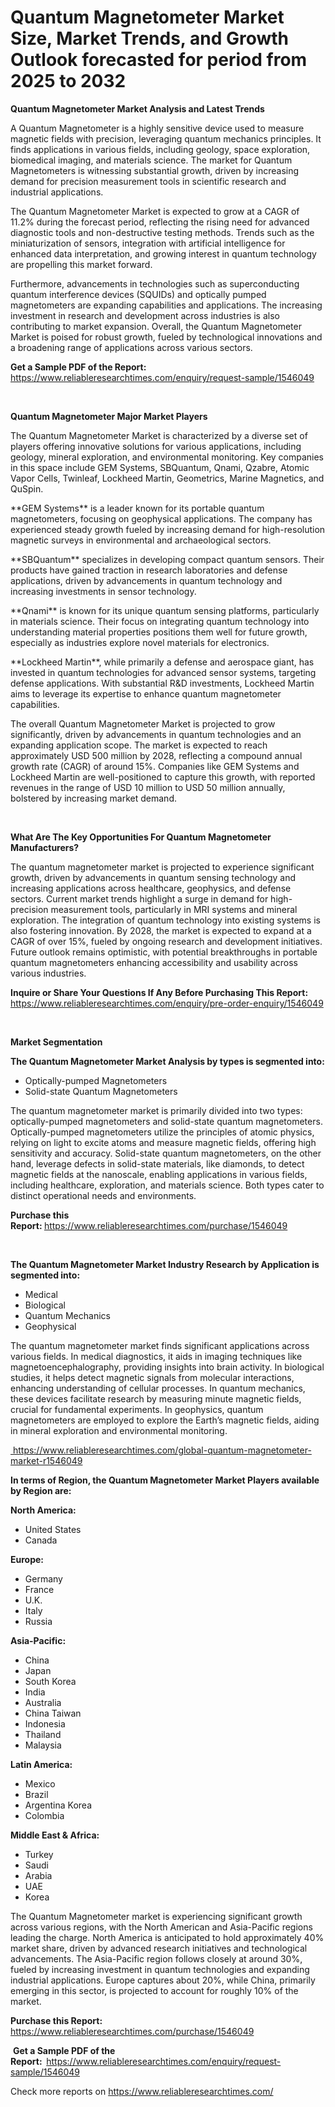 <p><h1>Quantum Magnetometer Market Size, Market Trends, and Growth Outlook forecasted for period from 2025 to 2032</h1></p><p><strong>Quantum Magnetometer Market Analysis and Latest Trends</strong></p>
<p><p>A Quantum Magnetometer is a highly sensitive device used to measure magnetic fields with precision, leveraging quantum mechanics principles. It finds applications in various fields, including geology, space exploration, biomedical imaging, and materials science. The market for Quantum Magnetometers is witnessing substantial growth, driven by increasing demand for precision measurement tools in scientific research and industrial applications.</p><p>The Quantum Magnetometer Market is expected to grow at a CAGR of 11.2% during the forecast period, reflecting the rising need for advanced diagnostic tools and non-destructive testing methods. Trends such as the miniaturization of sensors, integration with artificial intelligence for enhanced data interpretation, and growing interest in quantum technology are propelling this market forward. </p><p>Furthermore, advancements in technologies such as superconducting quantum interference devices (SQUIDs) and optically pumped magnetometers are expanding capabilities and applications. The increasing investment in research and development across industries is also contributing to market expansion. Overall, the Quantum Magnetometer Market is poised for robust growth, fueled by technological innovations and a broadening range of applications across various sectors.</p></p>
<p><strong>Get a Sample PDF of the Report:&nbsp;</strong> <a href="https://www.reliableresearchtimes.com/enquiry/request-sample/1546049?utm_campaign=2308&utm_medium=2&utm_source=Github&utm_content=ia&utm_term=17022025&utm_id=quantum-magnetometer">https://www.reliableresearchtimes.com/enquiry/request-sample/1546049</a></p>
<p>&nbsp;</p>
<p><strong>Quantum Magnetometer Major Market Players</strong></p>
<p><p>The Quantum Magnetometer Market is characterized by a diverse set of players offering innovative solutions for various applications, including geology, mineral exploration, and environmental monitoring. Key companies in this space include GEM Systems, SBQuantum, Qnami, Qzabre, Atomic Vapor Cells, Twinleaf, Lockheed Martin, Geometrics, Marine Magnetics, and QuSpin.</p><p>**GEM Systems** is a leader known for its portable quantum magnetometers, focusing on geophysical applications. The company has experienced steady growth fueled by increasing demand for high-resolution magnetic surveys in environmental and archaeological sectors.</p><p>**SBQuantum** specializes in developing compact quantum sensors. Their products have gained traction in research laboratories and defense applications, driven by advancements in quantum technology and increasing investments in sensor technology.</p><p>**Qnami** is known for its unique quantum sensing platforms, particularly in materials science. Their focus on integrating quantum technology into understanding material properties positions them well for future growth, especially as industries explore novel materials for electronics.</p><p>**Lockheed Martin**, while primarily a defense and aerospace giant, has invested in quantum technologies for advanced sensor systems, targeting defense applications. With substantial R&D investments, Lockheed Martin aims to leverage its expertise to enhance quantum magnetometer capabilities.</p><p>The overall Quantum Magnetometer Market is projected to grow significantly, driven by advancements in quantum technologies and an expanding application scope. The market is expected to reach approximately USD 500 million by 2028, reflecting a compound annual growth rate (CAGR) of around 15%. Companies like GEM Systems and Lockheed Martin are well-positioned to capture this growth, with reported revenues in the range of USD 10 million to USD 50 million annually, bolstered by increasing market demand.</p></p>
<p>&nbsp;</p>
<p><strong>What Are The Key Opportunities For Quantum Magnetometer Manufacturers?</strong></p>
<p><p>The quantum magnetometer market is projected to experience significant growth, driven by advancements in quantum sensing technology and increasing applications across healthcare, geophysics, and defense sectors. Current market trends highlight a surge in demand for high-precision measurement tools, particularly in MRI systems and mineral exploration. The integration of quantum technology into existing systems is also fostering innovation. By 2028, the market is expected to expand at a CAGR of over 15%, fueled by ongoing research and development initiatives. Future outlook remains optimistic, with potential breakthroughs in portable quantum magnetometers enhancing accessibility and usability across various industries.</p></p>
<p><strong>Inquire or Share Your Questions If Any Before Purchasing This Report:</strong> <a href="https://www.reliableresearchtimes.com/enquiry/pre-order-enquiry/1546049?utm_campaign=2308&utm_medium=2&utm_source=Github&utm_content=ia&utm_term=17022025&utm_id=quantum-magnetometer">https://www.reliableresearchtimes.com/enquiry/pre-order-enquiry/1546049</a></p>
<p>&nbsp;</p>
<p><strong>Market Segmentation</strong></p>
<p><strong>The Quantum Magnetometer Market Analysis by types is segmented into:</strong></p>
<p><ul><li>Optically-pumped Magnetometers</li><li>Solid-state Quantum Magnetometers</li></ul></p>
<p><p>The quantum magnetometer market is primarily divided into two types: optically-pumped magnetometers and solid-state quantum magnetometers. Optically-pumped magnetometers utilize the principles of atomic physics, relying on light to excite atoms and measure magnetic fields, offering high sensitivity and accuracy. Solid-state quantum magnetometers, on the other hand, leverage defects in solid-state materials, like diamonds, to detect magnetic fields at the nanoscale, enabling applications in various fields, including healthcare, exploration, and materials science. Both types cater to distinct operational needs and environments.</p></p>
<p><strong>Purchase this Report:&nbsp;</strong><a href="https://www.reliableresearchtimes.com/purchase/1546049?utm_campaign=2308&utm_medium=2&utm_source=Github&utm_content=ia&utm_term=17022025&utm_id=quantum-magnetometer">https://www.reliableresearchtimes.com/purchase/1546049</a></p>
<p>&nbsp;</p>
<p><strong>The Quantum Magnetometer Market Industry Research by Application is segmented into:</strong></p>
<p><ul><li>Medical</li><li>Biological</li><li>Quantum Mechanics</li><li>Geophysical</li></ul></p>
<p><p>The quantum magnetometer market finds significant applications across various fields. In medical diagnostics, it aids in imaging techniques like magnetoencephalography, providing insights into brain activity. In biological studies, it helps detect magnetic signals from molecular interactions, enhancing understanding of cellular processes. In quantum mechanics, these devices facilitate research by measuring minute magnetic fields, crucial for fundamental experiments. In geophysics, quantum magnetometers are employed to explore the Earth’s magnetic fields, aiding in mineral exploration and environmental monitoring.</p></p>
<p><a href="https://www.reliableresearchtimes.com/global-quantum-magnetometer-market-r1546049?utm_campaign=2308&utm_medium=2&utm_source=Github&utm_content=ia&utm_term=17022025&utm_id=quantum-magnetometer">&nbsp;https://www.reliableresearchtimes.com/global-quantum-magnetometer-market-r1546049</a></p>
<p><strong>In terms of Region, the Quantum Magnetometer Market Players available by Region are:</strong></p>
<p>
    <p> <strong> North America: </strong>
        <ul>
            <li>United States</li>
            <li>Canada</li>
        </ul>
        </p> 
    <p> <strong> Europe: </strong>
        <ul>
            <li>Germany</li>
            <li>France</li>
            <li>U.K.</li>
            <li>Italy</li>
            <li>Russia</li>
        </ul>
        </p> 
    <p> <strong> Asia-Pacific: </strong>
        <ul>
            <li>China</li>
            <li>Japan</li>
            <li>South Korea</li>
            <li>India</li>
            <li>Australia</li>
            <li>China Taiwan</li>
            <li>Indonesia</li>
            <li>Thailand</li>
            <li>Malaysia</li>
        </ul>
        </p> 
    <p> <strong> Latin America: </strong>
        <ul>
            <li>Mexico</li>
            <li>Brazil</li>
            <li>Argentina Korea</li>
            <li>Colombia</li>
        </ul>
        </p> 
    <p> <strong> Middle East & Africa: </strong>
        <ul>
            <li>Turkey</li>
            <li>Saudi</li>
            <li>Arabia</li>
            <li>UAE</li>
            <li>Korea</li>
        </ul>
    </p>
    </p>
<p><p>The Quantum Magnetometer market is experiencing significant growth across various regions, with the North American and Asia-Pacific regions leading the charge. North America is anticipated to hold approximately 40% market share, driven by advanced research initiatives and technological advancements. The Asia-Pacific region follows closely at around 30%, fueled by increasing investment in quantum technologies and expanding industrial applications. Europe captures about 20%, while China, primarily emerging in this sector, is projected to account for roughly 10% of the market.</p></p>
<p><strong>Purchase this Report: </strong><a href="https://www.reliableresearchtimes.com/purchase/1546049?utm_campaign=2308&utm_medium=2&utm_source=Github&utm_content=ia&utm_term=17022025&utm_id=quantum-magnetometer">https://www.reliableresearchtimes.com/purchase/1546049</a></p>
<p>&nbsp;<strong>Get a Sample PDF of the Report:&nbsp;&nbsp;</strong><a href="https://www.reliableresearchtimes.com/enquiry/request-sample/1546049?utm_campaign=2308&utm_medium=2&utm_source=Github&utm_content=ia&utm_term=17022025&utm_id=quantum-magnetometer">https://www.reliableresearchtimes.com/enquiry/request-sample/1546049</a></p>
<p><strong></strong></p>
<p>Check more reports on <a href="https://www.reliableresearchtimes.com/?utm_campaign=2308&utm_medium=2&utm_source=Github&utm_content=ia&utm_term=17022025&utm_id=quantum-magnetometer">https://www.reliableresearchtimes.com/</a></p>